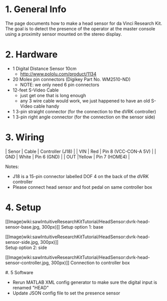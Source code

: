 # 1. General Info
The page documents how to make a head sensor for da Vinci Research Kit.  The goal is to detect the presence of the operator at the master console using a proximity sensor mounted on the stereo display.

# 2. Hardware

 * 1 Digital Distance Sensor 10cm
   * http://www.pololu.com/product/1134
 * 20 Molex pin connectors (Digikey Part No. WM2510-ND) 
   * NOTE: we only need 6 pin connectors
 * 12-feet S-Video Cable 
    * just get one that is long enough
    * any 3 wire cable would work, we just happened to have an old S-Video cable handy 
 * 1 3-pin straight connector (for the connection to the dVRK controller)
 * 1 3-pin right angle connector (for the connection on the sensor side)

# 3. Wiring

| Senor | Cable | Controller (J18)     |
| VIN   | Red   | Pin 8 (VCC-CON-A 5V) |
| GND   | White | Pin 6 (GND)          |
| OUT   |Yellow | Pin 7 (HOME4)        |

Notes:
* J18 is a 15-pin connector labelled DOF 4 on the back of the dVRK controller
* Please connect head sensor and foot pedal on same controller box

# 4. Setup

[[Image(wiki:sawIntuitiveResearchKitTutorial/HeadSensor:dvrk-head-sensor-base.jpg, 300px)]]
Setup option 1: base

[[Image(wiki:sawIntuitiveResearchKitTutorial/HeadSensor:dvrk-head-sensor-side.jpg, 300px)]]  
Setup option 2: side

[[Image(wiki:sawIntuitiveResearchKitTutorial/HeadSensor:dvrk-head-sensor-controller.jpg, 300px)]]
Connection to controller box

#. 5 Software
 * Rerun MATLAB XML config generator to make sure the digital input is renamed "HEAD"
 * Update JSON config file to set the presence sensor